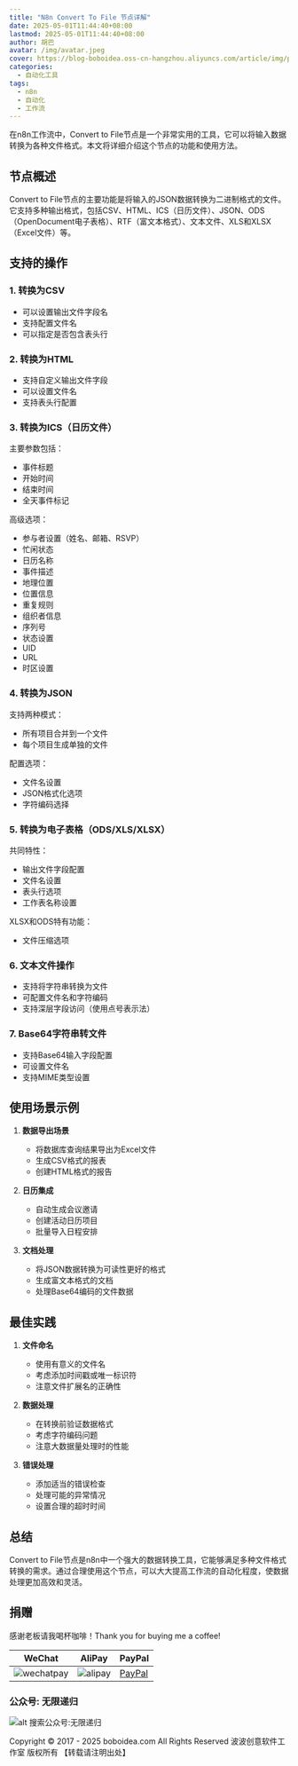 ```yaml
---
title: "N8n Convert To File 节点详解"
date: 2025-05-01T11:44:40+08:00
lastmod: 2025-05-01T11:44:40+08:00
author: 胡巴
avatar: /img/avatar.jpeg
cover: https://blog-boboidea.oss-cn-hangzhou.aliyuncs.com/article/img/posts/auto/article (41).jpg
categories:
  - 自动化工具
tags:
  - n8n
  - 自动化
  - 工作流
---
```


在n8n工作流中，Convert to File节点是一个非常实用的工具，它可以将输入数据转换为各种文件格式。本文将详细介绍这个节点的功能和使用方法。

<!--more-->

## 节点概述

Convert to File节点的主要功能是将输入的JSON数据转换为二进制格式的文件。它支持多种输出格式，包括CSV、HTML、ICS（日历文件）、JSON、ODS（OpenDocument电子表格）、RTF（富文本格式）、文本文件、XLS和XLSX（Excel文件）等。

## 支持的操作

### 1. 转换为CSV
- 可以设置输出文件字段名
- 支持配置文件名
- 可以指定是否包含表头行

### 2. 转换为HTML
- 支持自定义输出文件字段
- 可以设置文件名
- 支持表头行配置

### 3. 转换为ICS（日历文件）
主要参数包括：
- 事件标题
- 开始时间
- 结束时间
- 全天事件标记

高级选项：
- 参与者设置（姓名、邮箱、RSVP）
- 忙闲状态
- 日历名称
- 事件描述
- 地理位置
- 位置信息
- 重复规则
- 组织者信息
- 序列号
- 状态设置
- UID
- URL
- 时区设置

### 4. 转换为JSON
支持两种模式：
- 所有项目合并到一个文件
- 每个项目生成单独的文件

配置选项：
- 文件名设置
- JSON格式化选项
- 字符编码选择

### 5. 转换为电子表格（ODS/XLS/XLSX）
共同特性：
- 输出文件字段配置
- 文件名设置
- 表头行选项
- 工作表名称设置

XLSX和ODS特有功能：
- 文件压缩选项

### 6. 文本文件操作
- 支持将字符串转换为文件
- 可配置文件名和字符编码
- 支持深层字段访问（使用点号表示法）

### 7. Base64字符串转文件
- 支持Base64输入字段配置
- 可设置文件名
- 支持MIME类型设置

## 使用场景示例

1. **数据导出场景**
   - 将数据库查询结果导出为Excel文件
   - 生成CSV格式的报表
   - 创建HTML格式的报告

2. **日历集成**
   - 自动生成会议邀请
   - 创建活动日历项目
   - 批量导入日程安排

3. **文档处理**
   - 将JSON数据转换为可读性更好的格式
   - 生成富文本格式的文档
   - 处理Base64编码的文件数据

## 最佳实践

1. **文件命名**
   - 使用有意义的文件名
   - 考虑添加时间戳或唯一标识符
   - 注意文件扩展名的正确性

2. **数据处理**
   - 在转换前验证数据格式
   - 考虑字符编码问题
   - 注意大数据量处理时的性能

3. **错误处理**
   - 添加适当的错误检查
   - 处理可能的异常情况
   - 设置合理的超时时间

## 总结

Convert to File节点是n8n中一个强大的数据转换工具，它能够满足多种文件格式转换的需求。通过合理使用这个节点，可以大大提高工作流的自动化程度，使数据处理更加高效和灵活。

<!--qr_code-->

## 捐赠

感谢老板请我喝杯咖啡！Thank you for buying me a coffee!

| WeChat | AliPay | PayPal |
| --- | --- | --- |
| ![wechatpay](https://blog-boboidea.oss-cn-hangzhou.aliyuncs.com/pay/wechat_%E6%94%B6%E6%AC%BE%E7%A0%81.jpg) | ![alipay](https://blog-boboidea.oss-cn-hangzhou.aliyuncs.com/pay/alipay.jpg) | [PayPal](https://paypal.me/JianboQin?country.x=C2&locale.x=zh_XC) |

### 公众号: 无限递归

![alt 搜索公众号:无限递归](https://blog-boboidea.oss-cn-hangzhou.aliyuncs.com/article/img/gongzhonghao.jpeg "无限递归")

<!--declare-declare-->

Copyright &copy; 2017 - 2025 boboidea.com All Rights Reserved 波波创意软件工作室 版权所有 【转载请注明出处】 